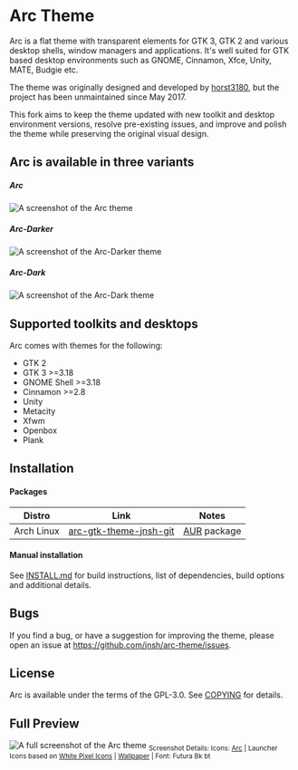 # Arc Theme

Arc is a flat theme with transparent elements for GTK 3, GTK 2 and various desktop shells, window managers and applications. It's well suited for GTK based desktop environments such as GNOME, Cinnamon, Xfce, Unity, MATE, Budgie etc.

The theme was originally designed and developed by [horst3180](https://github.com/horst3180/arc-theme), but the project has been unmaintained since May 2017.

This fork aims to keep the theme updated with new toolkit and desktop environment versions, resolve pre-existing issues, and improve and polish the theme while preserving the original visual design.

## Arc is available in three variants 

##### Arc

![A screenshot of the Arc theme](http://i.imgur.com/Ph5ObOa.png)

##### Arc-Darker

![A screenshot of the Arc-Darker theme](http://i.imgur.com/NC6dqyl.png)

##### Arc-Dark

![A screenshot of the Arc-Dark theme](http://i.imgur.com/5AGlCnA.png)

## Supported toolkits and desktops

Arc comes with themes for the following:
* GTK 2
* GTK 3 >=3.18
* GNOME Shell >=3.18
* Cinnamon >=2.8
* Unity
* Metacity
* Xfwm
* Openbox
* Plank

## Installation

#### Packages

Distro | Link | Notes
-------|-------|-------
Arch Linux | [arc-gtk-theme-jnsh-git](https://aur.archlinux.org/packages/arc-gtk-theme-jnsh-git/) | [AUR](https://wiki.archlinux.org/index.php/Arch_User_Repository) package

#### Manual installation

See [INSTALL.md](https://github.com/jnsh/arc-theme/blob/master/INSTALL.md) for build instructions, list of dependencies, build options and additional details.

## Bugs

If you find a bug, or have a suggestion for improving the theme, please open an issue at <https://github.com/jnsh/arc-theme/issues>.

## License

Arc is available under the terms of the GPL-3.0. See [COPYING](https://github.com/jnsh/arc-theme/blob/master/COPYING) for details.

## Full Preview

![A full screenshot of the Arc theme](http://i.imgur.com/tD1OBQ3.png)
<sub>Screenshot Details: Icons: [Arc](https://github.com/horst3180/arc-icon-theme) | Launcher Icons based on [White Pixel Icons](http://darkdawg.deviantart.com/art/White-Pixel-Icons-252310560) | [Wallpaper](https://pixabay.com/photo-869593/) | Font: Futura Bk bt</sub>

